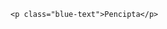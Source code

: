 <!DOCTYPE html>
<html lang="id">
<head>
    <meta charset="UTF-8">
    <meta name="viewport" content="width=device-width, initial-scale=1.0">
    <title>Contoh Teks Biru</title>
    <style>
        .blue-text {
            color: blue;
        }
    </style>
</head>
<body>

    <p class="blue-text">Pencipta</p>

</body>
</html>
